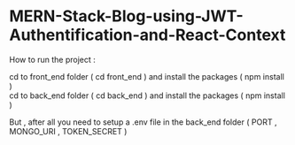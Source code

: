 # MERN-Stack-Blog-using-JWT-Authentification-and-React-Context

How to run the project :

cd to front_end folder ( cd front_end ) and install the packages ( npm install ) </br>
cd to back_end folder ( cd back_end ) and install the packages ( npm install )

But , after all you need to setup a .env file in the back_end folder ( PORT , MONGO_URI , TOKEN_SECRET )
